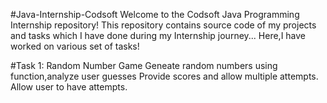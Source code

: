 #Java-Internship-Codsoft
Welcome to the Codsoft Java Programming Internship repository! This repository contains source code of my projects and tasks which I have done during my Internship journey... Here,I have worked on various set of tasks!


#Task 1: Random Number Game
Geneate random numbers using function,analyze user guesses
Provide scores and allow multiple attempts.
Allow user to have attempts.
